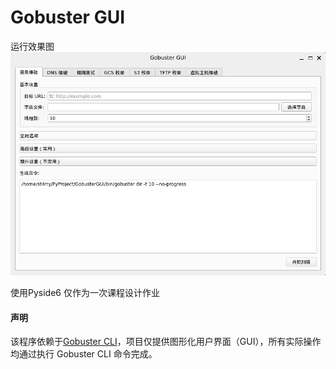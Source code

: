 # Gobuster GUI
运行效果图
![runner](./assets/pic/runner.png)



使用Pyside6
仅作为一次课程设计作业


#### 声明
该程序依赖于[Gobuster CLI](https://github.com/OJ/gobuster)，项目仅提供图形化用户界面（GUI），所有实际操作均通过执行 Gobuster CLI 命令完成。